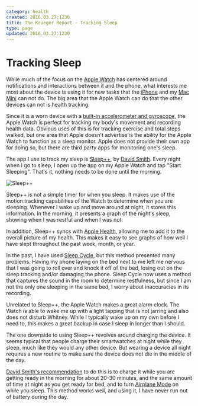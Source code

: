 ```yaml
---
category: health
created: 2016.03.27:1230
title: The Krueger Report - Tracking Sleep
type: page
updated: 2016.03.27:1230
---
```


# Tracking Sleep

While much of the focus on the [Apple Watch][1] has centered around notifications and interactions between it and the phone, what interests me most about the device is using it for new tasks that the [iPhone][2] and my [Mac Mini][3] can not do. The big area that the Apple Watch can do that the other devices can not is health tracking.

Since it is a worn device with a [built-in accelerometer and gyroscope][4], the Apple Watch is perfect for tracking my body's movement and recording health data. Obvious uses of this is for tracking exercise and total steps walked, but one area that Apple doesn't advertise is the ability for the Apple Watch to function as a sleep monitor. Apple does not provide their own app for doing so, but there are third party apps for monitoring one's sleep.

The app I use to track my sleep is [Sleep++][5], by [David Smith][6]. Every night when I go to sleep, I open up the app on my Apple Watch and tap "Start Sleeping". That's it, nothing needs to be done until the morning.

![Sleep++](sleep.png)

Sleep++ is not a simple timer for when you sleep. It makes use of the motion tracking capabilities of the Watch to determine when you are sleeping. Whenever I wake up and move around at night, it stores this information. In the morning, it presents a graph of the night's sleep, showing when I was restful and when I was not.

In addition, Sleep++ syncs with [Apple Health][7], allowing me to add it to the overall picture of my health. This makes it easy to see graphs of how well I have slept throughout the past week, month, or year.

In the past, I have used [Sleep Cycle][8], but this method presented many problems. Having my phone laying on the bed next to me left me nervous that I was going to roll over and knock it off of the bed, losing out on the sleep tracking and/or damaging the phone. Sleep Cycle now uses a method that captures the sound in the room to determine restfulness, but since I am not the only one sleeping in the same bed, I worry about inaccuracies in its recording.

Unrelated to Sleep++, the Apple Watch makes a great alarm clock. The Watch is able to wake me up with a light tapping that is not jarring and also does not disturb Whitney. While I typically wake up on my own before I need to, this makes a great backup in case I sleep in longer than I should.

The one downside to using Sleep++ revolves around charging the device. It seems typical that people charge their smartwatches at night while they sleep, much like they would any other device. But wearing a device all night requires a new routine to make sure the device does not die in the middle of the day.

[David Smith's recommendation][9] to do this is to charge it while you are getting ready in the morning for about 20-30 minutes, and the same amount of time at night as you get ready for bed, and to turn [Airplane Mode][10] on while you sleep. This method works well, and using it, I have never run out of battery during the day.

[1]:	https://www.apple.com/watch/
[2]:	https://www.apple.com/iphone/
[3]:	https://www.apple.com/mac-mini/
[4]:	https://www.apple.com/watch/health-and-fitness/
[5]:	https://itunes.apple.com/us/app/sleep++/id1038440371
[6]:	https://david-smith.org
[7]:	https://www.apple.com/ios/health/
[8]:	http://www.sleepcycle.com
[9]:	https://david-smith.org/blog/2015/09/21/how-to-wear-your-apple-watch-24-slash-7/
[10]:	https://support.apple.com/en-us/HT204234
